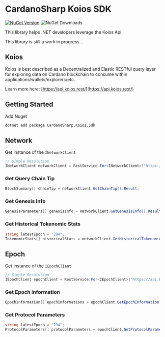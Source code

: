 # CardanoSharp Koios SDK 
 [![NuGet Version](https://img.shields.io/nuget/v/CardanoSharp.Koios.Sdk.svg?style=flat)](https://www.nuget.org/packages/CardanoSharp.Koios.Sdk/) ![NuGet Downloads](https://img.shields.io/nuget/dt/CardanoSharp.Koios.Sdk.svg)

This library helps .NET developers leverage the Koios Api

This library is still a work in progress...

## Koios
Koios is best described as a Decentralized and Elastic RESTful query layer for exploring data on Cardano blockchain to consume within applications/wallets/explorers/etc.

Learn more here: [https://api.koios.rest/](https://api.koios.rest/)

## Getting Started

Add Nuget
```bash
dotnet add package CardanoSharp.Koios.Sdk
```

## Network

Get instance of the `INetworkClient`

```cs
// Simple Resolution
INetworkClient networkClient = RestService.For<INetworkClient>("https://api.koios.rest/api/v0");
```

### Get Query Chain Tip

```cs
BlockSummary[] chainTip = networkClient.GetChainTip().Result;
```

### Get Genesis Info

```cs
GenesisParameters[] genesisInfo = networkClient.GetGenesisInfo().Result;
```

### Get Historical Tokenomic Stats

```cs
string latestEpoch = "294";
TokenomicStats[] historicalStats = networkClient.GetHistoricalTokenomicStats(latestEpoch).Result;
```

## Epoch

Get instance of the `IEpochClient`

```cs
// Simple Resolution
IEpochClient epochClient = RestService.For<IEpochClient>("https://api.koios.rest/api/v0");
```

### Get Epoch Information

```cs
EpochInformation[] epochInformations = epochClient.GetEpochInformation().Result;
```

### Get Protocol Parameters

```cs
string latestEpoch = "294";
ProtocolParameters[] protocolParameters = epochClient.GetProtocolParameters(latestEpoch).Result;
```
